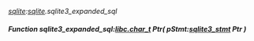 _[sqlite](../../modules/sqlite/sqlite-module.md):[sqlite](../../modules/sqlite/sqlite-module.md).sqlite3\_expanded\_sql_
##### Function sqlite3\_expanded\_sql:[libc.char_t](../../modules/libc/libc-char_t.md) Ptr( pStmt:[sqlite3_stmt](../../modules/sqlite/sqlite-sqlite3_stmt.md) Ptr )
